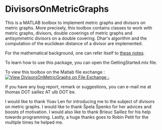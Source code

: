 # DivisorsOnMetricGraphs
This is a MATLAB toolbox to implement metric graphs and divisors on metric graphs. 
More precisely, this toolbox contains classes to work with metric graphs, divisors, double coverings of metric graphs and antisymmetric divisors on a double covering. 
Dhar's algorithm and the computation of the euclidean distance of a divisor are implemented.

For the mathematical background, one can refer itself to [these notes](https://arxiv.org/abs/2210.14060).

To learn how to use this package, you can open the GettingStarted.mlx file.

To view this toolbox on the Matlab file exchange : [![View DivisorsOnMetricGraphs on File Exchange :](https://www.mathworks.com/matlabcentral/images/matlab-file-exchange.svg)](https://nl.mathworks.com/matlabcentral/fileexchange/136584-divisorsonmetricgraphs).

If you have any bug report, remark or suggestions, you can e-mail me at thomas DOT saillez AT ulb DOT be.

I would like to thank Yoav Len for introducing me to the subject of divisors on metric graphs. I would like to thank Špela Špenko for her advices and boosts of motivation.
I would also like to thank Brieuc Saillez for his help towards programming. Lastly, a huge thanks goes to Robin Petit for the multiple times he helped me.
